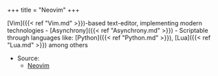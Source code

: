+++
title = "Neovim"
+++

[Vim]({{< ref "Vim.md" >}})-based text-editor, implementing modern technologies
    - [Asynchrony]({{< ref "Asynchrony.md" >}})
    - Scriptable through languages like: [Python]({{< ref "Python.md" >}}), [Lua]({{< ref "Lua.md" >}}) among others
- Source:
    - [Neovim](https://neovim.io/)
